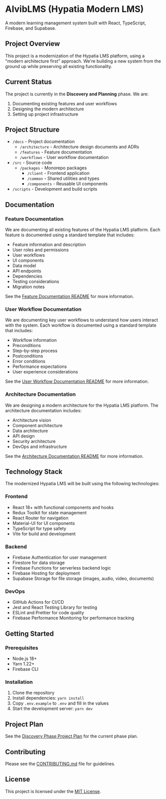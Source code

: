 # AIvibLMS (Hypatia Modern LMS)

A modern learning management system built with React, TypeScript, Firebase, and Supabase.

## Project Overview

This project is a modernization of the Hypatia LMS platform, using a "modern architecture first" approach. We're building a new system from the ground up while preserving all existing functionality.

## Current Status

The project is currently in the **Discovery and Planning** phase. We are:

1. Documenting existing features and user workflows
2. Designing the modern architecture
3. Setting up project infrastructure

## Project Structure

- `/docs` - Project documentation
  - `/architecture` - Architecture design documents and ADRs
  - `/features` - Feature documentation
  - `/workflows` - User workflow documentation
- `/src` - Source code
  - `/packages` - Monorepo packages
    - `/client` - Frontend application
    - `/common` - Shared utilities and types
    - `/components` - Reusable UI components
- `/scripts` - Development and build scripts

## Documentation

### Feature Documentation

We are documenting all existing features of the Hypatia LMS platform. Each feature is documented using a standard template that includes:

- Feature information and description
- User roles and permissions
- User workflows
- UI components
- Data model
- API endpoints
- Dependencies
- Testing considerations
- Migration notes

See the [Feature Documentation README](./docs/features/README.md) for more information.

### User Workflow Documentation

We are documenting key user workflows to understand how users interact with the system. Each workflow is documented using a standard template that includes:

- Workflow information
- Preconditions
- Step-by-step process
- Postconditions
- Error conditions
- Performance expectations
- User experience considerations

See the [User Workflow Documentation README](./docs/workflows/README.md) for more information.

### Architecture Documentation

We are designing a modern architecture for the Hypatia LMS platform. The architecture documentation includes:

- Architecture vision
- Component architecture
- Data architecture
- API design
- Security architecture
- DevOps and infrastructure

See the [Architecture Documentation README](./docs/architecture/README.md) for more information.

## Technology Stack

The modernized Hypatia LMS will be built using the following technologies:

### Frontend

- React 18+ with functional components and hooks
- Redux Toolkit for state management
- React Router for navigation
- Material-UI for UI components
- TypeScript for type safety
- Vite for build and development

### Backend

- Firebase Authentication for user management
- Firestore for data storage
- Firebase Functions for serverless backend logic
- Firebase Hosting for deployment
- Supabase Storage for file storage (images, audio, video, documents)

### DevOps

- GitHub Actions for CI/CD
- Jest and React Testing Library for testing
- ESLint and Prettier for code quality
- Firebase Performance Monitoring for performance tracking

## Getting Started

### Prerequisites

- Node.js 18+
- Yarn 1.22+
- Firebase CLI

### Installation

1. Clone the repository
2. Install dependencies: `yarn install`
3. Copy `.env.example` to `.env` and fill in the values
4. Start the development server: `yarn dev`

## Project Plan

See the [Discovery Phase Project Plan](./docs/Discovery_Phase_Project_Plan.md) for the current phase plan.

## Contributing

Please see the [CONTRIBUTING.md](CONTRIBUTING.md) file for guidelines.

## License

This project is licensed under the [MIT License](LICENSE).
